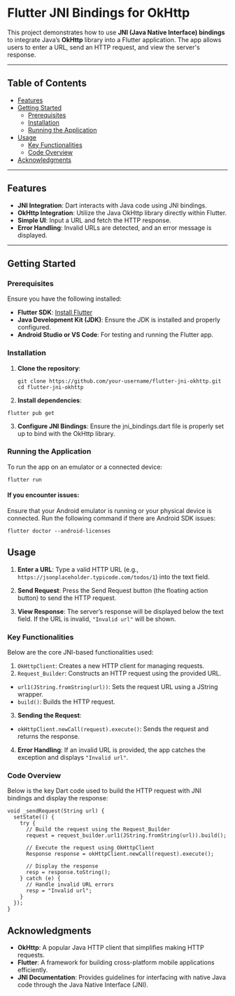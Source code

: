# Flutter JNI Bindings for OkHttp

This project demonstrates how to use **JNI (Java Native Interface) bindings** to integrate Java’s **OkHttp** library into a Flutter application. The app allows users to enter a URL, send an HTTP request, and view the server's response.

---

## Table of Contents
- [Features](#features)
- [Getting Started](#getting-started)
  - [Prerequisites](#prerequisites)
  - [Installation](#installation)
  - [Running the Application](#running-the-application)
- [Usage](#usage)
  - [Key Functionalities](#key-functionalities)
  - [Code Overview](#code-overview)
- [Acknowledgments](#acknowledgments)

---

## Features

- **JNI Integration**: Dart interacts with Java code using JNI bindings.
- **OkHttp Integration**: Utilize the Java OkHttp library directly within Flutter.
- **Simple UI**: Input a URL and fetch the HTTP response.
- **Error Handling**: Invalid URLs are detected, and an error message is displayed.

---

## Getting Started

### Prerequisites

Ensure you have the following installed:
- **Flutter SDK**: [Install Flutter](https://flutter.dev/docs/get-started/install)
- **Java Development Kit (JDK)**: Ensure the JDK is installed and properly configured.
- **Android Studio or VS Code**: For testing and running the Flutter app.

### Installation

1. **Clone the repository**:
   ```shell
   git clone https://github.com/your-username/flutter-jni-okhttp.git
   cd flutter-jni-okhttp
   ```

2. **Install dependencies**:
```shell
flutter pub get
```

3. **Configure JNI Bindings**:
   Ensure the jni_bindings.dart file is properly set up to bind with the OkHttp library.

### Running the Application
To run the app on an emulator or a connected device:

```shell
flutter run
```

#### If you encounter issues:

Ensure that your Android emulator is running or your physical device is connected.
Run the following command if there are Android SDK issues:
```shell
flutter doctor --android-licenses
```

## Usage
1. **Enter a URL**:
Type a valid HTTP URL (e.g., `https://jsonplaceholder.typicode.com/todos/1`) into the text field.

2. **Send Request**:
Press the Send Request button (the floating action button) to send the HTTP request.

3. **View Response**:
The server’s response will be displayed below the text field. If the URL is invalid, `"Invalid url"` will be shown.

### Key Functionalities
Below are the core JNI-based functionalities used:

1. `OkHttpClient`: Creates a new HTTP client for managing requests.
2. `Request_Builder`: Constructs an HTTP request using the provided URL.
  - `url1(JString.fromString(url))`: Sets the request URL using a JString wrapper.
  - `build()`: Builds the HTTP request.
3. **Sending the Request**:
  - `okHttpClient.newCall(request).execute()`: Sends the request and returns the response.
4.  **Error Handling**:
If an invalid URL is provided, the app catches the exception and displays `"Invalid url"`.

### Code Overview
Below is the key Dart code used to build the HTTP request with JNI bindings and display the response:

```shell
void _sendRequest(String url) {
  setState(() {
    try {
      // Build the request using the Request_Builder
      request = request_builder.url1(JString.fromString(url)).build();

      // Execute the request using OkHttpClient
      Response response = okHttpClient.newCall(request).execute();

      // Display the response
      resp = response.toString();
    } catch (e) {
      // Handle invalid URL errors
      resp = "Invalid url";
    }
  });
}
```

## Acknowledgments

- **OkHttp**: A popular Java HTTP client that simplifies making HTTP requests.
- **Flutter**: A framework for building cross-platform mobile applications efficiently.
- **JNI Documentation**: Provides guidelines for interfacing with native Java code through the Java Native Interface (JNI).


